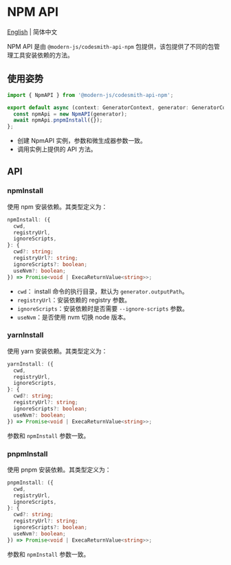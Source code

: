 # NPM API

[English](../../zh/api/npm.md) | 简体中文

NPM API 是由 `@modern-js/codesmith-api-npm` 包提供，该包提供了不同的包管理工具安装依赖的方法。

## 使用姿势

```ts
import { NpmAPI } from '@modern-js/codesmith-api-npm';

export default async (context: GeneratorContext, generator: GeneratorCore) => {
  const npmApi = new NpmAPI(generator);
  await npmApi.pnpmInstall({});
};
```

- 创建 NpmAPI 实例，参数和微生成器参数一致。
- 调用实例上提供的 API 方法。

## API

### npmInstall

使用 npm 安装依赖。其类型定义为：

```ts
npmInstall: ({
  cwd,
  registryUrl,
  ignoreScripts,
}: {
  cwd?: string;
  registryUrl?: string;
  ignoreScripts?: boolean;
  useNvm?: boolean;
}) => Promise<void | ExecaReturnValue<string>>;
```

- `cwd`： install 命令的执行目录，默认为 `generator.outputPath`。
- `registryUrl`：安装依赖的 registry 参数。
- `ignoreScripts`：安装依赖时是否需要 `--ignore-scripts` 参数。
- `useNvm`：是否使用 nvm 切换 node 版本。

### yarnInstall

使用 yarn 安装依赖。其类型定义为：

```ts
yarnInstall: ({
  cwd,
  registryUrl,
  ignoreScripts,
}: {
  cwd?: string;
  registryUrl?: string;
  ignoreScripts?: boolean;
  useNvm?: boolean;
}) => Promise<void | ExecaReturnValue<string>>;
```

参数和 `npmInstall` 参数一致。

### pnpmInstall

使用 pnpm 安装依赖。其类型定义为：

```ts
pnpmInstall: ({
  cwd,
  registryUrl,
  ignoreScripts,
}: {
  cwd?: string;
  registryUrl?: string;
  ignoreScripts?: boolean;
  useNvm?: boolean;
}) => Promise<void | ExecaReturnValue<string>>;
```

参数和 `npmInstall` 参数一致。
